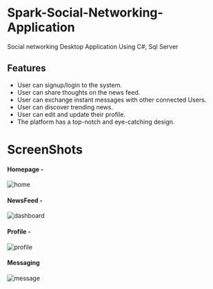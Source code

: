 # Spark-Social-Networking-Application
Social networking Desktop Application Using C#, Sql Server

## Features
- User can signup/login to the system.
- User can share thoughts on the news feed.
- User can exchange instant messages with other connected Users.
- User can discover trending news.
- User can edit and update their profile.
- The platform has a top-notch and eye-catching design.

# ScreenShots
#### Homepage -
![home](https://github.com/majadul-007/Spark-Social-Networking-Application/assets/34804043/935465f6-b739-4375-8d7d-27fb0d69b02e)

#### NewsFeed -
![dashboard](https://github.com/majadul-007/Spark-Social-Networking-Application/assets/34804043/38312449-2438-4df2-8520-10eb240c1eec)

#### Profile -
![profile](https://github.com/majadul-007/Spark-Social-Networking-Application/assets/34804043/4f287d76-9381-4c11-9589-4e1bb825c19e)

#### Messaging
![message](https://github.com/majadul-007/Spark-Social-Networking-Application/assets/34804043/f3a0be45-2bc8-4eaa-86fa-7cf98ed0d96f)



